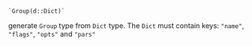```
`Group(d::Dict)`
```

generate `Group` type from `Dict` type. The `Dict` must contain keys: `"name"`, `"flags"`, `"opts"` and `"pars"`
